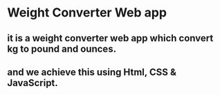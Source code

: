 # Weight Converter Web app
## it is a weight converter web app which convert kg to pound and ounces.
## and we achieve this using Html, CSS & JavaScript.
